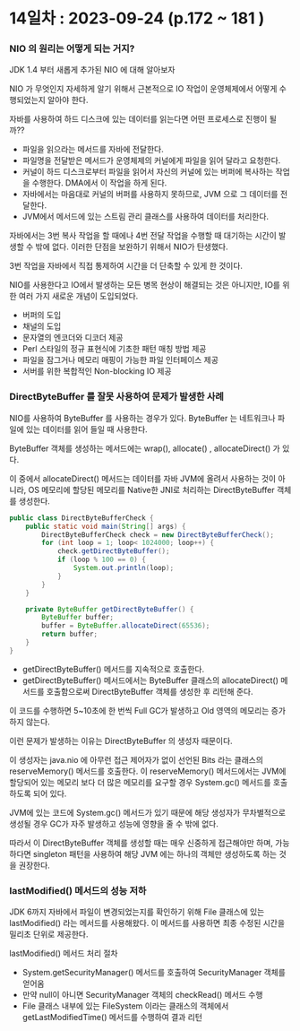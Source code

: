 # 14일차 : 2023-09-24 (p.172 ~ 181 )

### NIO 의 원리는 어떻게 되는 거지?

JDK 1.4 부터 새롭게 추가된 NIO 에 대해 알아보자

NIO 가 무엇인지 자세하게 알기 위해서 근본적으로 IO 작업이 운영체제에서 어떻게
수행되었는지 알아야 한다.

자바를 사용하여 하드 디스크에 있는 데이터를 읽는다면 어떤 프로세스로 진행이 될까??

- 파일을 읽으라는 메서드를 자바에 전달한다.
- 파일명을 전달받은 메서드가 운영체제의 커널에게 파일을 읽어 달라고 요청한다.
- 커널이 하드 디스크로부터 파일을 읽어서 자신의 커널에 있는 버퍼에 복사하는 작업을 수행한다.
DMA에서 이 작업을 하게 된다.
- 자바에서는 마음대로 커널의 버퍼를 사용하지 못하므로, JVM 으로 그 데이터를 전달한다.
- JVM에서 메서드에 있는 스트림 관리 클래스를 사용하여 데이터를 처리한다.


자바에서는 3번 복사 작업을 할 때에나 4번 전달 작업을 수행할 때 대기하는 시간이 발생할 수
밖에 없다. 
이러한 단점을 보완하기 위해서 NIO가 탄생했다. 

3번 작업을 자바에서 직접 통제하여 시간을 더 단축할 수 있게 한 것이다.

NIO를 사용한다고 IO에서 발생하는 모든 병목 현상이 해결되는 것은 아니지만,
IO를 위한 여러 가지 새로운 개념이 도입되었다.

- 버퍼의 도입
- 채널의 도입
- 문자열의 엔코더와 디코더 제공
- Perl 스타일의 정규 표현식에 기초한 패턴 매칭 방법 제공
- 파일을 잠그거나 메모리 매핑이 가능한 파일 인터페이스 제공
- 서버를 위한 복합적인 Non-blocking IO 제공


### DirectByteBuffer 를 잘못 사용하여 문제가 발생한 사례

NIO를 사용하여 ByteBuffer 를 사용하는 경우가 있다. 
ByteBuffer 는 네트워크나 파일에 있는 데이터를 읽어 들일 때 사용한다.

ByteBuffer 객체를 생성하는 메서드에는 wrap(), allocate() , allocateDirect() 가 있다.

이 중에서 allocateDirect() 메서드는 데이터를 자바 JVM에 올려서 사용하는 것이 아니라,
OS 메모리에 할당된 메모리를 Native한 JNI로 처리하는 DirectByteBuffer 객체를 생성한다.

```java
public class DirectByteBufferCheck {
    public static void main(String[] args) {
        DirectByteBufferCheck check = new DirectByteBufferCheck();
        for (int loop = 1; loop< 1024000; loop++) {
            check.getDirectByteBuffer();
            if (loop % 100 == 0) {
                System.out.println(loop);
            }
        }
    }

    private ByteBuffer getDirectByteBuffer() {
        ByteBuffer buffer;
        buffer = ByteBuffer.allocateDirect(65536);
        return buffer;
    }
}

```

- getDirectByteBuffer() 메서드를 지속적으로 호출한다.
- getDirectByteBuffer() 메서드에서는 ByteBuffer 클래스의 allocateDirect() 메서드를 호출함으로써 
DirectByteBuffer 객체를 생성한 후 리턴해 준다.

이 코드를 수행하면 5~10초에 한 번씩 Full GC가 발생하고 
Old 영역의 메모리는 증가하지 않는다. 

이런 문제가 발생하는 이유는 DirectByteBuffer 의 생성자 때문이다.

이 생성자는 java.nio 에 아무런 접근 제어자가 없이 선언된 Bits 라는 클래스의 reserveMemory() 
메서드를 호출한다. 이 reserveMemory() 메서드에서는 JVM에 할당되어 있는 메모리 보다
더 많은 메모리를 요구할 경우 System.gc() 메서드를 호출하도록 되어 있다.

JVM에 있는 코드에 System.gc() 메서드가 있기 때문에 해당 생성자가 무차별적으로 생성될 경우 
GC가 자주 발생하고 성능에 영향을 줄 수 밖에 없다.

따라서 이 DirectByteBuffer 객체를 생성할 때는 매우 신중하게 접근해야만 하며,
가능하다면 singleton 패턴을 사용하여 해당 JVM 에는 하나의 객체만 생성하도록 하는 것을 권장한다.


### lastModified() 메서드의 성능 저하

JDK 6까지 자바에서 파일이 변경되었는지를 확인하기 위해 File 클래스에 있는 
lastModified() 라는 메서드를 사용해왔다. 이 메서드를 사용하면 최종 수정된 시간을 
밀리초 단위로 제공한다.

lastModified() 메서드 처리 절차

- System.getSecurityManager() 메서드를 호출하여 SecurityManager 객체를 얻어옴
- 만약 null이 아니면 SecurityManager 객체의 checkRead() 메서드 수행
- File 클래스 내부에 있는 FileSystem 이라는 클래스의 객체에서 getLastModifiedTime() 메서드를 
수행하여 결과 리턴

